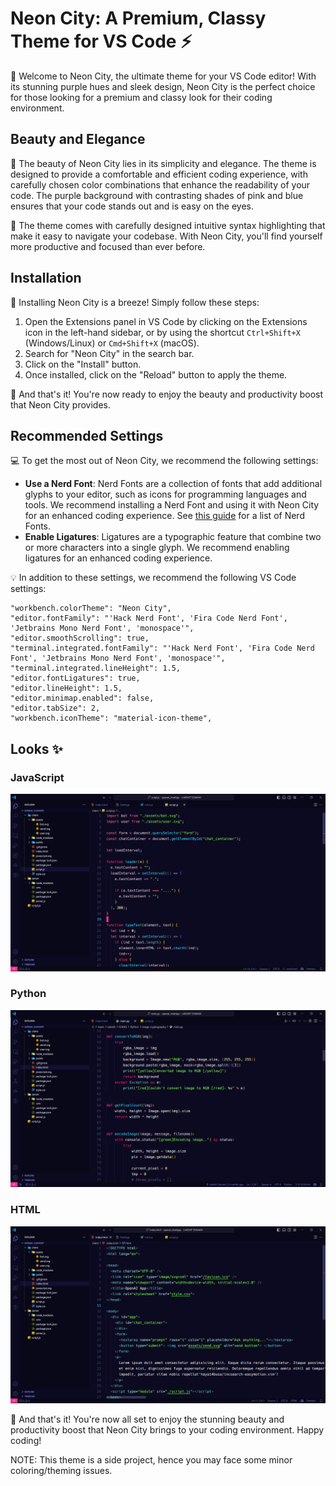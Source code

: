 # Neon City: A Premium, Classy Theme for VS Code ⚡

🌃 Welcome to Neon City, the ultimate theme for your VS Code editor! With its stunning purple hues and sleek design, Neon City is the perfect choice for those looking for a premium and classy look for their coding environment.

## Beauty and Elegance

🌆 The beauty of Neon City lies in its simplicity and elegance. The theme is designed to provide a comfortable and efficient coding experience, with carefully chosen color combinations that enhance the readability of your code. The purple background with contrasting shades of pink and blue ensures that your code stands out and is easy on the eyes.

🌃 The theme comes with carefully designed intuitive syntax highlighting that make it easy to navigate your codebase. With Neon City, you'll find yourself more productive and focused than ever before.

## Installation

🚀 Installing Neon City is a breeze! Simply follow these steps:

1. Open the Extensions panel in VS Code by clicking on the Extensions icon in the left-hand sidebar, or by using the shortcut `Ctrl+Shift+X` (Windows/Linux) or `Cmd+Shift+X` (macOS).
2. Search for "Neon City" in the search bar.
3. Click on the "Install" button.
4. Once installed, click on the "Reload" button to apply the theme.

🌠 And that's it! You're now ready to enjoy the beauty and productivity boost that Neon City provides.

## Recommended Settings

💻 To get the most out of Neon City, we recommend the following settings:

- **Use a Nerd Font**: Nerd Fonts are a collection of fonts that add additional glyphs to your editor, such as icons for programming languages and tools. We recommend installing a Nerd Font and using it with Neon City for an enhanced coding experience. See [this guide](https://www.nerdfonts.com/font-downloads) for a list of Nerd Fonts.
- **Enable Ligatures**: Ligatures are a typographic feature that combine two or more characters into a single glyph. We recommend enabling ligatures for an enhanced coding experience.

💡 In addition to these settings, we recommend the following VS Code settings:

```
"workbench.colorTheme": "Neon City",
"editor.fontFamily": "'Hack Nerd Font', 'Fira Code Nerd Font', 'Jetbrains Mono Nerd Font', 'monospace'",
"editor.smoothScrolling": true,
"terminal.integrated.fontFamily": "'Hack Nerd Font', 'Fira Code Nerd Font', 'Jetbrains Mono Nerd Font', 'monospace'",
"terminal.integrated.lineHeight": 1.5,
"editor.fontLigatures": true,
"editor.lineHeight": 1.5,
"editor.minimap.enabled": false,
"editor.tabSize": 2,
"workbench.iconTheme": "material-icon-theme",
```

## Looks ✨

### JavaScript

![Neon City JavaScript Code Example](javascript.png)

### Python

![Neon City Python Code Example](python.png)

### HTML

![Neon City HTML Code Example](html.png)


🎉 And that's it! You're now all set to enjoy the stunning beauty and productivity boost that Neon City brings to your coding environment. Happy coding!

NOTE: This theme is a side project, hence you may face some minor coloring/theming issues. 
